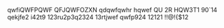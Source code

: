 qwfiQWFPQWF
QFJQWFOZXN qdqwfqwhr
hqwef	QU	2R
HQW3T1 90`14
qekjfe2	i42t9
123ru2p3q2324
13rtjwef qwfp924
12121
!!@!{$12
